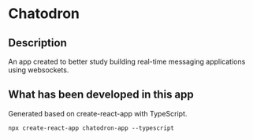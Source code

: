# Chatodron

## Description

An app created to better study building real-time messaging applications using websockets.

## What has been developed in this app

Generated based on create-react-app with TypeScript.

```
npx create-react-app chatodron-app --typescript
```
